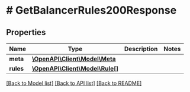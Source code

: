 # # GetBalancerRules200Response

## Properties

Name | Type | Description | Notes
------------ | ------------- | ------------- | -------------
**meta** | [**\OpenAPI\Client\Model\Meta**](Meta.md) |  |
**rules** | [**\OpenAPI\Client\Model\Rule[]**](Rule.md) |  |

[[Back to Model list]](../../README.md#models) [[Back to API list]](../../README.md#endpoints) [[Back to README]](../../README.md)
